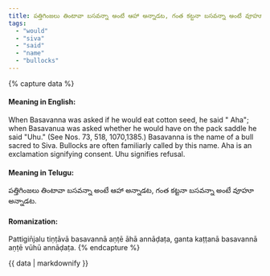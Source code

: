 ```yaml
---
title: పత్తిగింజలు తింటావా బసవన్నా అంటే ఆహా అన్నాడట, గంత కట్టనా బసవన్నా అంటే వూహూ అన్నాడట.
tags:
  - "would"
  - "siva"
  - "said"
  - "name"
  - "bullocks"
---
```


{% capture data %}
#### Meaning in English:
When Basavanna was asked if he would eat cotton seed, he said " Aha"; when Basavanua was asked whether he would have on the pack saddle he said "Uhu."
(See Nos. 73, 518, 1070,1385.)
Basavanna is the name of a bull sacred to Siva. Bullocks are often familiarly called by this name. Aha is an exclamation signifying consent. Uhu signifies refusal.

#### Meaning in Telugu:
పత్తిగింజలు తింటావా బసవన్నా అంటే ఆహా అన్నాడట, గంత కట్టనా బసవన్నా అంటే వూహూ అన్నాడట.

#### Romanization:
Pattigin̄jalu tiṇṭāvā basavannā aṇṭē āhā annāḍaṭa, ganta kaṭṭanā basavannā aṇṭē vūhū annāḍaṭa.
{% endcapture %}

{{ data | markdownify }}

